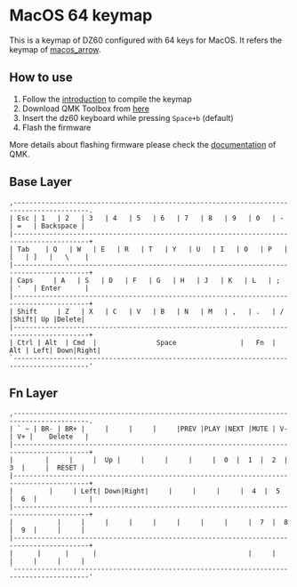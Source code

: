 # MacOS 64 keymap

This is a keymap of DZ60 configured with 64 keys for MacOS. It refers the keymap of [macos_arrow](../macos_arrow/readme.md).

## How to use

1. Follow the [introduction](https://docs.qmk.fm/#/) to compile the keymap
2. Download QMK Toolbox from [here](https://github.com/qmk/qmk_toolbox/releases)
3. Insert the dz60 keyboard while pressing  ```Space+b``` (default)
4. Flash the firmware

More details about flashing firmware please check the [documentation](https://docs.qmk.fm/#/) of QMK.

## Base Layer

```
,-----------------------------------------------------------------------------------------.
| Esc | 1   | 2   | 3   | 4   | 5   | 6   | 7   | 8   | 9   | 0   | -   | =   | Backspace |
|-----------------------------------------------------------------------------------------+
| Tab    | Q   | W   | E   | R   | T   | Y   | U   | I   | O   | P   | [   | ]   |   \    |
|-----------------------------------------------------------------------------------------+
| Caps     | A   | S   | D   | F   | G   | H   | J   | K   | L   | ;   | '   | Enter      |
|-----------------------------------------------------------------------------------------+
| Shift     | Z   | X   | C   | V   | B   | N   | M   | ,   | .   | /   |Shift| Up |Delete|
|-----------------------------------------------------------------------------------------+
| Ctrl | Alt  | Cmd  |               Space                |   Fn  | Alt | Left| Down|Right|
`-----------------------------------------------------------------------------------------'
```

## Fn Layer

```
,-----------------------------------------------------------------------------------------.
| ` ~ | BR- | BR+ |     |     |     |     |PREV |PLAY |NEXT |MUTE | V- | V+ |    Delete   |
|-----------------------------------------------------------------------------------------+
|        |     |     |  Up |     |     |     |     |  0  |  1  |  2  |  3  |     |  RESET |
|-----------------------------------------------------------------------------------------+
|         |     | Left| Down|Right|     |     |     |     |  4  |  5  |  6  |             |
|-----------------------------------------------------------------------------------------+
|           |     |     |     |     |     |     |     |     |  7  |  8  |  9  |     |     |
|-----------------------------------------------------------------------------------------+
|      |      |      |                                      |     |     |     |     |     |
`-----------------------------------------------------------------------------------------'

```
